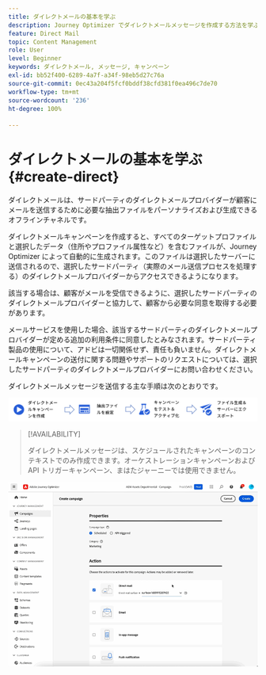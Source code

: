 ```yaml
---
title: ダイレクトメールの基本を学ぶ
description: Journey Optimizer でダイレクトメールメッセージを作成する方法を学ぶ
feature: Direct Mail
topic: Content Management
role: User
level: Beginner
keywords: ダイレクトメール, メッセージ, キャンペーン
exl-id: bb52f400-6289-4a7f-a34f-98eb5d27c76a
source-git-commit: 0ec43a204f5fcf0bddf38cfd381f0ea496c7de70
workflow-type: tm+mt
source-wordcount: '236'
ht-degree: 100%

---
```


# ダイレクトメールの基本を学ぶ {#create-direct}

ダイレクトメールは、サードパーティのダイレクトメールプロバイダーが顧客にメールを送信するために必要な抽出ファイルをパーソナライズおよび生成できるオフラインチャネルです。

ダイレクトメールキャンペーンを作成すると、すべてのターゲットプロファイルと選択したデータ（住所やプロファイル属性など）を含むファイルが、Journey Optimizer によって自動的に生成されます。このファイルは選択したサーバーに送信されるので、選択したサードパーティ（実際のメール送信プロセスを処理する）のダイレクトメールプロバイダーからアクセスできるようになります。

該当する場合は、顧客がメールを受信できるように、選択したサードパーティのダイレクトメールプロバイダーと協力して、顧客から必要な同意を取得する必要があります。

メールサービスを使用した場合、該当するサードパーティのダイレクトメールプロバイダーが定める追加の利用条件に同意したとみなされます。サードパーティ製品の使用について、アドビは一切関係せず、責任も負いません。ダイレクトメールキャンペーンの送付に関する問題やサポートのリクエストについては、選択したサードパーティのダイレクトメールプロバイダーにお問い合わせください。

ダイレクトメールメッセージを送信する主な手順は次のとおりです。

![](assets/dm-creation-process.png)

>[!AVAILABILITY]
>
>ダイレクトメールメッセージは、スケジュールされたキャンペーンのコンテキストでのみ作成できます。オーケストレーションキャンペーンおよび API トリガーキャンペーン、まはたジャーニーでは使用できません。

![](../rn/assets/do-not-localize/gif-dm.gif)


